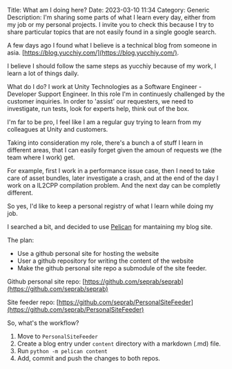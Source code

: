 Title: What am I doing here?
Date: 2023-03-10 11:34
Category: Generic
Description: I'm sharing some parts of what I learn every day, either from my job or my personal projects.  I invite you to check this because I try to share particular topics that are not easily found in a single google search.

A few days ago I found what I believe is a technical blog from someone in asia. [https://blog.yucchiy.com/](https://blog.yucchiy.com/).

I believe I should follow the same steps as yucchiy because of my work, I learn a lot of things daily. 

What do I do? I work at Unity Technologies as a Software Engineer - Developer Support Engineer. In this role I'm in continuesly challenged by the customer inquiries. In order to 'assist' our requesters, we need to investigate, run tests, look for experts help, think out of the box.

I'm far to be pro, I feel like I am a regular guy trying to learn from my colleagues at Unity and customers.

Taking into consideration my role, there's a bunch a of stuff I learn in different areas, that I can easily forget given the amoun of requests we (the team where I work) get.

For example, first I work in a performance issue case, then I need to take care of asset bundles, later investigate a crash, and at the end of the day I work on a IL2CPP compilation problem. And the next day can be completly different.

So yes, I'd like to keep a personal registry of what I learn while doing my job.

I searched a bit, and decided to use [Pelican](https://github.com/getpelican/pelican) for mantaining my blog site. 

The plan:
- Use a github personal site for hosting the website
- User a github repository for writing the content of the website
- Make the github personal site repo a submodule of the site feeder.

Github personal site repo: [https://github.com/seprab/seprab](https://github.com/seprab/seprab)

Site feeder repo: [https://github.com/seprab/PersonalSiteFeeder](https://github.com/seprab/PersonalSiteFeeder)

So, what's the workflow?

1. Move to `PersonalSiteFeeder`
2. Create a blog entry under `content` directory with a markdown (.md) file.
3. Run `python -m pelican content`
4. Add, commit and push the changes to both repos.